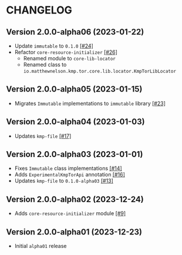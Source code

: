 # CHANGELOG

## Version 2.0.0-alpha06 (2023-01-22)
 - Update `immutable` to `0.1.0` [[#24]][24]
 - Refactor `core-resource-initializer` [[#26]][26]
     - Renamed module to `core-lib-locator`
     - Renamed class to `io.matthewnelson.kmp.tor.core.lib.locator.KmpTorLibLocator`

## Version 2.0.0-alpha05 (2023-01-15)
 - Migrates `Immutable` implementations to `immutable` library [[#23]][23]

## Version 2.0.0-alpha04 (2023-01-03)
 - Updates `kmp-file` [[#17]][17]

## Version 2.0.0-alpha03 (2023-01-01)
 - Fixes `Immutable` class implementations [[#14]][14]
 - Adds `ExperimentalKmpTorApi` annotation [[#16]][16]
 - Updates `kmp-file` to `0.1.0-alpha03` [[#13]][13]

## Version 2.0.0-alpha02 (2023-12-24)
 - Adds `core-resource-initializer` module [[#9]][9]

## Version 2.0.0-alpha01 (2023-12-23)
 - Initial `alpha01` release

[9]: https://github.com/05nelsonm/kmp-tor-core/pull/9
[13]: https://github.com/05nelsonm/kmp-tor-core/pull/13
[14]: https://github.com/05nelsonm/kmp-tor-core/pull/14
[16]: https://github.com/05nelsonm/kmp-tor-core/pull/16
[17]: https://github.com/05nelsonm/kmp-tor-core/pull/17
[23]: https://github.com/05nelsonm/kmp-tor-core/pull/23
[24]: https://github.com/05nelsonm/kmp-tor-core/pull/24
[26]: https://github.com/05nelsonm/kmp-tor-core/pull/26
